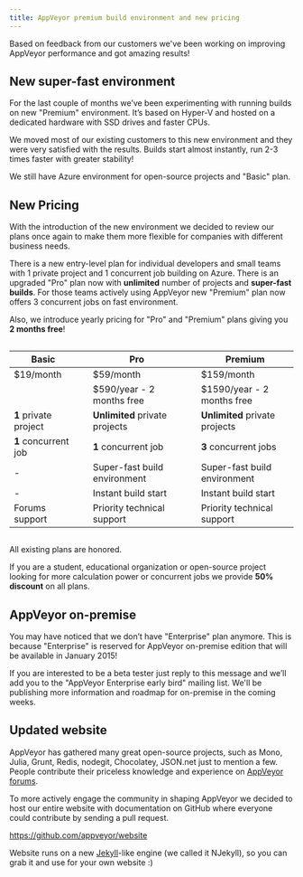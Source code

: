 ```yaml
---
title: AppVeyor premium build environment and new pricing
---
```


Based on feedback from our customers we've been working on improving AppVeyor performance
and got amazing results!

## New super-fast environment

For the last couple of months we’ve been experimenting with running builds on new "Premium" environment.
It’s based on Hyper-V and hosted on a dedicated hardware with SSD drives and faster CPUs.

We moved most of our existing customers to this new environment and they were very satisfied
with the results. Builds start almost instantly, run 2-3 times faster with greater stability!

We still have Azure environment for open-source projects and "Basic" plan.


## New Pricing

With the introduction of the new environment we decided to review our plans once again
to make them more flexible for companies with different business needs.

There is a new entry-level plan for individual developers and small teams with 1 private project
and 1 concurrent job building on Azure. There is an upgraded "Pro" plan now with **unlimited** number
of projects and **super-fast builds**. For those teams actively using AppVeyor new "Premium" plan
now offers 3 concurrent jobs on fast environment.

Also, we introduce yearly pricing for "Pro" and "Premium" plans giving you **2 months free**!

<div class="row">
<div class="columns small-12 medium-8 medium-offset-2">
<table class="no-borders pricing-post-table-2 centered">
    <thead>
        <tr>
            <th>Basic</th>
            <th>&nbsp;</th>
            <th>Pro</th>
            <th>&nbsp;</th>
            <th>Premium</th>
        </tr>
    </thead>
    <tr>
        <td><span class="large">$19</span>/month</td>
        <td>&nbsp;</td>
        <td><span class="large">$59</span>/month</td>
        <td>&nbsp;</td>
        <td><span class="large">$159</span>/month</td>
    </tr>
    <tr>
        <td>&nbsp;</td>
        <td>&nbsp;</td>
        <td><span class="small">$590</span>/year - 2 months free</td>
        <td>&nbsp;</td>
        <td><span class="small">$1590</span>/year - 2 months free</td>
    </tr>
    <tr>
        <td><strong>1</strong> private project</td>
        <td>&nbsp;</td>
        <td><strong>Unlimited</strong> private projects</td>
        <td>&nbsp;</td>
        <td><strong>Unlimited</strong> private projects</td>
    </tr>
    <tr>
        <td><strong>1</strong> concurrent job</td>
        <td>&nbsp;</td>
        <td><strong>1</strong> concurrent job</td>
        <td>&nbsp;</td>
        <td><strong>3</strong> concurrent jobs</td>
    </tr>
    <tr>
        <td>-</td>
        <td>&nbsp;</td>
        <td>Super-fast build environment</td>
        <td>&nbsp;</td>
        <td>Super-fast build environment</td>
    </tr>
    <tr>
        <td>-</td>
        <td>&nbsp;</td>
        <td>Instant build start</td>
        <td>&nbsp;</td>
        <td>Instant build start</td>
    </tr>
    <tr>
        <td>Forums support</td>
        <td>&nbsp;</td>
        <td>Priority technical support</td>
        <td>&nbsp;</td>
        <td>Priority technical support</td>
    </tr>
</table>
</div>
</div>

All existing plans are honored.

If you are a student, educational organization or open-source project
looking for more calculation power or concurrent jobs we provide **50% discount** on all plans.


## AppVeyor on-premise

You may have noticed that we don’t have "Enterprise" plan anymore.
This is because "Enterprise" is reserved for AppVeyor on-premise edition
that will be available in January 2015!

If you are interested to be a beta tester just reply to this message and we’ll
add you to the "AppVeyor Enterprise early bird" mailing list.
We'll be publishing more information and roadmap for on-premise in the coming weeks.


## Updated website

AppVeyor has gathered many great open-source projects, such as Mono, Julia, Grunt, Redis, nodegit,
Chocolatey, JSON.net just to mention a few.
People contribute their priceless knowledge and experience on [AppVeyor forums](http://help.appveyor.com/discussions).

To more actively engage the community in shaping AppVeyor we decided to host our entire website
with documentation on GitHub where everyone could contribute by sending a pull request.

<p class="text-center">
    <a href="https://github.com/appveyor/website">https://github.com/appveyor/website</a>
</p>

Website runs on a new [Jekyll](https://jekyllrb.com/)-like engine (we called it NJekyll),
so you can grab it and use for your own website :)
